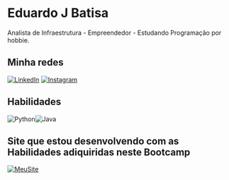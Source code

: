 # Eduardo J Batisa  

Analista de Infraestrutura - Empreendedor - Estudando Programação por hobbie.

## Minha redes

[![LinkedIn](https://img.shields.io/badge/LinkedIn-0077B5?style=for-the-badge&logo=linkedin&logoColor=white)](https://www.linkedin.com/in/eduardo-j-batista-282227209/)
[![Instagram](https://img.shields.io/badge/-Instagram-%23E4405F?style=for-the-badge&logo=instagram&logoColor=white)](https://www.instagram.com/jbtech.solution/)


## Habilidades 

![Python](https://img.shields.io/badge/python-3670A0?style=for-the-badge&logo=python&logoColor=ffdd54)![Java](https://img.shields.io/badge/java-%23ED8B00.svg?style=for-the-badge&logo=openjdk&logoColor=white)

## Site que estou desenvolvendo com as Habilidades adiquiridas neste Bootcamp

[![MeuSite](https://img.shields.io/badge/MeuSite-E34F26?style=for-the-badge&logo=html5&logoColor=white)](https://jbtechsolucoes.com.br/)